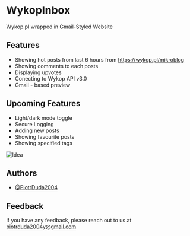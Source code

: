 
# WykopInbox

Wykop.pl wrapped in Gmail-Styled Website

## Features

- Showing hot posts from last 6 hours from https://wykop.pl/mikroblog
- Showing comments to each posts
- Displaying upvotes
- Conecting to Wykop API v3.0
- Gmail - based preview

## Upcoming Features
- Light/dark mode toggle
- Secure Logging 
- Adding new posts
- Showing favourite posts
- Showing specified tags

  
![Idea](https://github.com/user-attachments/assets/0ecf14cf-2f70-492f-a988-51a4aa3a268f)

## Authors


- [@PiotrDuda2004](https://www.github.com/PiotrDuda2004)


## Feedback

If you have any feedback, please reach out to us at piotrduda2004y@gmail.com

